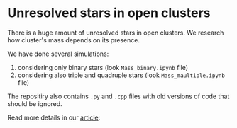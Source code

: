 # Unresolved stars in open clusters
There is a huge amount of unresolved stars in open clusters. We research how cluster's mass depends on its presence.

We have done several simulations:
1) considering only binary stars (look `Mass_binary.ipynb` file)
2) considering also triple and quadruple stars (look `Mass_maultiple.ipynb` file)

The repositiry also contains `.py` and `.cpp` files with old versions of code that should be ignored.

Read more details in our [article](https://ui.adsabs.harvard.edu/abs/2019ApJ...874..127B/abstract):
